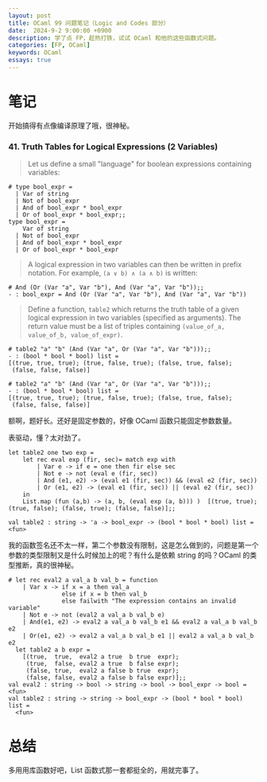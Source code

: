 ```yaml
---
layout: post
title: OCaml 99 问题笔记（Logic and Codes 部分）
date:  2024-9-2 9:00:00 +0900
description: 学了点 FP，趁热打铁，试试 OCaml 和他的这些函数式问题。
categories: [FP, OCaml]
keywords: OCaml
essays: true   
---
```


# 笔记

开始搞得有点像编译原理了哦，很神秘。

### 41. Truth Tables for Logical Expressions (2 Variables)

>Let us define a small "language" for boolean expressions containing variables:

```
# type bool_expr =
  | Var of string
  | Not of bool_expr
  | And of bool_expr * bool_expr
  | Or of bool_expr * bool_expr;;
type bool_expr =
    Var of string
  | Not of bool_expr
  | And of bool_expr * bool_expr
  | Or of bool_expr * bool_expr
```

> A logical expression in two variables can then be written in prefix notation. For example, `(a ∨ b) ∧ (a ∧ b)` is written:

```
# And (Or (Var "a", Var "b"), And (Var "a", Var "b"));;
- : bool_expr = And (Or (Var "a", Var "b"), And (Var "a", Var "b"))
```

> Define a function, `table2` which returns the truth table of a given logical expression in two variables (specified as arguments). The return value must be a list of triples containing `(value_of_a, value_of_b, value_of_expr)`.

```
# table2 "a" "b" (And (Var "a", Or (Var "a", Var "b")));;
- : (bool * bool * bool) list =
[(true, true, true); (true, false, true); (false, true, false);
 (false, false, false)]
```

```
# table2 "a" "b" (And (Var "a", Or (Var "a", Var "b")));;
- : (bool * bool * bool) list =
[(true, true, true); (true, false, true); (false, true, false);
 (false, false, false)]
```

额啊，题好长。还好是固定参数的，好像 OCaml 函数只能固定参数数量。

表驱动，懂？太对劲了。

```
let table2 one two exp = 
	let rec eval exp (fir, sec)= match exp with
		| Var e -> if e = one then fir else sec
		| Not e -> not (eval e (fir, sec))
		| And (e1, e2) -> (eval e1 (fir, sec)) && (eval e2 (fir, sec))
		| Or (e1, e2) -> (eval e1 (fir, sec)) || (eval e2 (fir, sec))
	in
	List.map (fun (a,b) -> (a, b, (eval exp (a, b))) )  [(true, true); (true, false); (false, true); (false, false)];;

val table2 : string -> 'a -> bool_expr -> (bool * bool * bool) list = <fun>

```

我的函数签名还不太一样，第二个参数没有限制，这是怎么做到的，问题是第一个参数的类型限制又是什么时候加上的呢？有什么是依赖 string 的吗？OCaml 的类型推断，真的很神秘。

```
# let rec eval2 a val_a b val_b = function
    | Var x -> if x = a then val_a
               else if x = b then val_b
               else failwith "The expression contains an invalid variable"
    | Not e -> not (eval2 a val_a b val_b e)
    | And(e1, e2) -> eval2 a val_a b val_b e1 && eval2 a val_a b val_b e2
    | Or(e1, e2) -> eval2 a val_a b val_b e1 || eval2 a val_a b val_b e2
  let table2 a b expr =
    [(true,  true,  eval2 a true  b true  expr);
     (true,  false, eval2 a true  b false expr);
     (false, true,  eval2 a false b true  expr);
     (false, false, eval2 a false b false expr)];;
val eval2 : string -> bool -> string -> bool -> bool_expr -> bool = <fun>
val table2 : string -> string -> bool_expr -> (bool * bool * bool) list =
  <fun>
```

# 总结

多用用库函数好吧，List 函数式那一套都挺全的，用就完事了。
